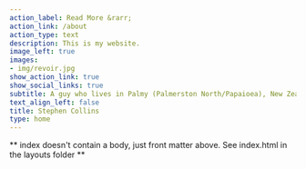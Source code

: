 ```yaml
---
action_label: Read More &rarr;
action_link: /about
action_type: text
description: This is my website.
image_left: true
images:
- img/revoir.jpg
show_action_link: true
show_social_links: true
subtitle: A guy who lives in Palmy (Palmerston North/Papaioea), New Zealand
text_align_left: false
title: Stephen Collins
type: home
---
```


** index doesn't contain a body, just front matter above.
See index.html in the layouts folder **
